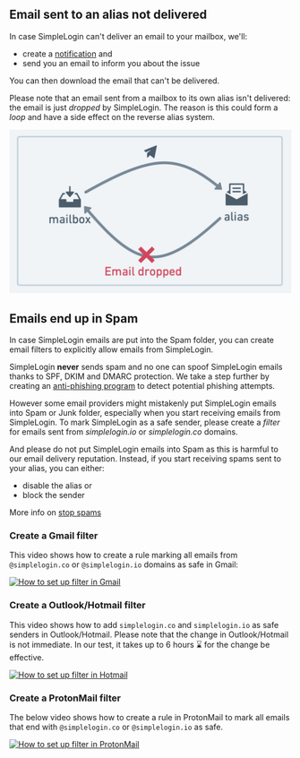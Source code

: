 

## Email sent to an alias not delivered

In case SimpleLogin can't deliver an email to your mailbox, we'll:

- create a [notification](https://app.simplelogin.io/dashboard/notifications) and
- send you an email to inform you about the issue


You can then download the email that can't be delivered.

Please note that an email sent from a mailbox to its own alias isn't delivered: the email is just *dropped* by SimpleLogin. The reason is this could form a *loop* and have a side effect on the reverse alias system.

![](troubleshooting/loop.png)

## Emails end up in Spam

In case SimpleLogin emails are put into the Spam folder, you can create email filters to explicitly allow emails from SimpleLogin.

SimpleLogin **never** sends spam and no one can spoof SimpleLogin emails thanks to SPF, DKIM and DMARC protection. We take a step further by creating an [anti-phishing program](anti-phishing.md) to detect potential phishing attempts.

However some email providers might mistakenly put SimpleLogin emails into Spam or Junk folder, especially when you start receiving emails from SimpleLogin. To mark SimpleLogin as a safe sender, please create a *filter* for emails sent from *simplelogin.io* or *simplelogin.co* domains.

And please do not put SimpleLogin emails into Spam as this is harmful to our email delivery reputation. Instead, if you start receiving spams sent to your alias, you can either:

- disable the alias or
- block the sender

More info on [stop spams](block-sender.md)

### Create a Gmail filter

This video shows how to create a rule marking all emails from `@simplelogin.co` or `@simplelogin.io` domains as safe in Gmail:

[![How to set up filter in Gmail](https://img.youtube.com/vi/se-QIH-AmJc/0.jpg)](https://www.youtube.com/watch?v=se-QIH-AmJc)

### Create a Outlook/Hotmail filter

This video shows how to add `simplelogin.co` and `simplelogin.io` as safe senders in Outlook/Hotmail. Please note that the change in Outlook/Hotmail is not immediate. In our test, it takes up to 6 hours ⌛️ for the change be effective.

[![How to set up filter in Hotmail](https://img.youtube.com/vi/Qk2TZA-ORx0/0.jpg)](https://www.youtube.com/watch?v=Qk2TZA-ORx0)

### Create a ProtonMail filter

The below video shows how to create a rule in ProtonMail to mark all emails that end with `@simplelogin.co` or `@simplelogin.io` as safe.

[![How to set up filter in ProtonMail](https://img.youtube.com/vi/Ek28fFv8R3M/0.jpg)](https://www.youtube.com/watch?v=Ek28fFv8R3M)